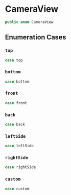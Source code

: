 # CameraView

``` swift
public enum CameraView
```

## Enumeration Cases

### `top`

``` swift
case top
```

### `bottom`

``` swift
case bottom
```

### `front`

``` swift
case front
```

### `back`

``` swift
case back
```

### `leftSide`

``` swift
case leftSide
```

### `rightSide`

``` swift
case rightSide
```

### `custom`

``` swift
case custom
```
